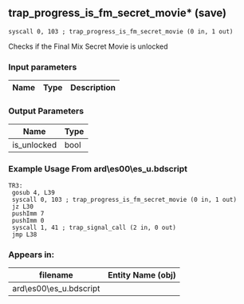 ## trap_progress_is_fm_secret_movie* (save)

`syscall 0, 103 ; trap_progress_is_fm_secret_movie (0 in, 1 out)`

Checks if the Final Mix Secret Movie is unlocked

### Input parameters
| Name | Type | Description
|------|------|------------


### Output Parameters
| Name | Type
|------|-----
| is_unlocked   | bool   
### Example Usage From ard\es00\es_u.bdscript
```plaintext
TR3:
 gosub 4, L39
 syscall 0, 103 ; trap_progress_is_fm_secret_movie (0 in, 1 out)
 jz L30
 pushImm 7
 pushImm 0
 syscall 1, 41 ; trap_signal_call (2 in, 0 out)
 jmp L38
```


### Appears in:
| filename | Entity Name (obj)
|----------|-------------
| ard\es00\es_u.bdscript       |           



